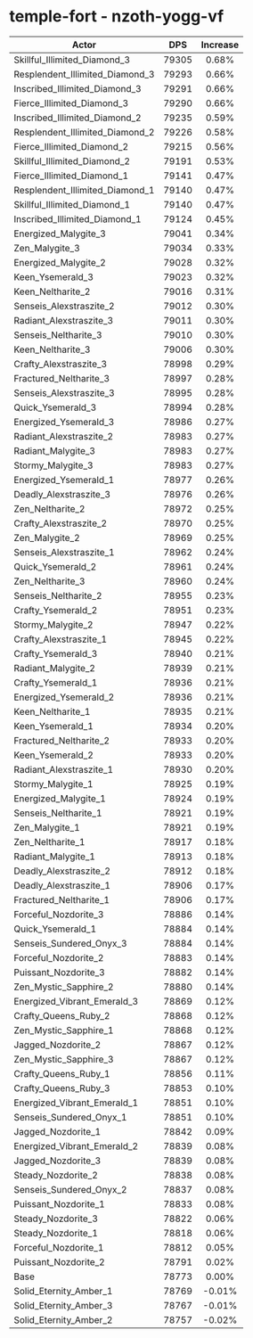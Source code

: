 # temple-fort - nzoth-yogg-vf
| Actor | DPS | Increase |
|---|:---:|:---:|
|Skillful_Illimited_Diamond_3|79305|0.68%|
|Resplendent_Illimited_Diamond_3|79293|0.66%|
|Inscribed_Illimited_Diamond_3|79291|0.66%|
|Fierce_Illimited_Diamond_3|79290|0.66%|
|Inscribed_Illimited_Diamond_2|79235|0.59%|
|Resplendent_Illimited_Diamond_2|79226|0.58%|
|Fierce_Illimited_Diamond_2|79215|0.56%|
|Skillful_Illimited_Diamond_2|79191|0.53%|
|Fierce_Illimited_Diamond_1|79141|0.47%|
|Resplendent_Illimited_Diamond_1|79140|0.47%|
|Skillful_Illimited_Diamond_1|79140|0.47%|
|Inscribed_Illimited_Diamond_1|79124|0.45%|
|Energized_Malygite_3|79041|0.34%|
|Zen_Malygite_3|79034|0.33%|
|Energized_Malygite_2|79028|0.32%|
|Keen_Ysemerald_3|79023|0.32%|
|Keen_Neltharite_2|79016|0.31%|
|Senseis_Alexstraszite_2|79012|0.30%|
|Radiant_Alexstraszite_3|79011|0.30%|
|Senseis_Neltharite_3|79010|0.30%|
|Keen_Neltharite_3|79006|0.30%|
|Crafty_Alexstraszite_3|78998|0.29%|
|Fractured_Neltharite_3|78997|0.28%|
|Senseis_Alexstraszite_3|78995|0.28%|
|Quick_Ysemerald_3|78994|0.28%|
|Energized_Ysemerald_3|78986|0.27%|
|Radiant_Alexstraszite_2|78983|0.27%|
|Radiant_Malygite_3|78983|0.27%|
|Stormy_Malygite_3|78983|0.27%|
|Energized_Ysemerald_1|78977|0.26%|
|Deadly_Alexstraszite_3|78976|0.26%|
|Zen_Neltharite_2|78972|0.25%|
|Crafty_Alexstraszite_2|78970|0.25%|
|Zen_Malygite_2|78969|0.25%|
|Senseis_Alexstraszite_1|78962|0.24%|
|Quick_Ysemerald_2|78961|0.24%|
|Zen_Neltharite_3|78960|0.24%|
|Senseis_Neltharite_2|78955|0.23%|
|Crafty_Ysemerald_2|78951|0.23%|
|Stormy_Malygite_2|78947|0.22%|
|Crafty_Alexstraszite_1|78945|0.22%|
|Crafty_Ysemerald_3|78940|0.21%|
|Radiant_Malygite_2|78939|0.21%|
|Crafty_Ysemerald_1|78936|0.21%|
|Energized_Ysemerald_2|78936|0.21%|
|Keen_Neltharite_1|78935|0.21%|
|Keen_Ysemerald_1|78934|0.20%|
|Fractured_Neltharite_2|78933|0.20%|
|Keen_Ysemerald_2|78933|0.20%|
|Radiant_Alexstraszite_1|78930|0.20%|
|Stormy_Malygite_1|78925|0.19%|
|Energized_Malygite_1|78924|0.19%|
|Senseis_Neltharite_1|78921|0.19%|
|Zen_Malygite_1|78921|0.19%|
|Zen_Neltharite_1|78917|0.18%|
|Radiant_Malygite_1|78913|0.18%|
|Deadly_Alexstraszite_2|78912|0.18%|
|Deadly_Alexstraszite_1|78906|0.17%|
|Fractured_Neltharite_1|78906|0.17%|
|Forceful_Nozdorite_3|78886|0.14%|
|Quick_Ysemerald_1|78884|0.14%|
|Senseis_Sundered_Onyx_3|78884|0.14%|
|Forceful_Nozdorite_2|78883|0.14%|
|Puissant_Nozdorite_3|78882|0.14%|
|Zen_Mystic_Sapphire_2|78880|0.14%|
|Energized_Vibrant_Emerald_3|78869|0.12%|
|Crafty_Queens_Ruby_2|78868|0.12%|
|Zen_Mystic_Sapphire_1|78868|0.12%|
|Jagged_Nozdorite_2|78867|0.12%|
|Zen_Mystic_Sapphire_3|78867|0.12%|
|Crafty_Queens_Ruby_1|78856|0.11%|
|Crafty_Queens_Ruby_3|78853|0.10%|
|Energized_Vibrant_Emerald_1|78851|0.10%|
|Senseis_Sundered_Onyx_1|78851|0.10%|
|Jagged_Nozdorite_1|78842|0.09%|
|Energized_Vibrant_Emerald_2|78839|0.08%|
|Jagged_Nozdorite_3|78839|0.08%|
|Steady_Nozdorite_2|78838|0.08%|
|Senseis_Sundered_Onyx_2|78837|0.08%|
|Puissant_Nozdorite_1|78833|0.08%|
|Steady_Nozdorite_3|78822|0.06%|
|Steady_Nozdorite_1|78818|0.06%|
|Forceful_Nozdorite_1|78812|0.05%|
|Puissant_Nozdorite_2|78791|0.02%|
|Base|78773|0.00%|
|Solid_Eternity_Amber_1|78769|-0.01%|
|Solid_Eternity_Amber_3|78767|-0.01%|
|Solid_Eternity_Amber_2|78757|-0.02%|
